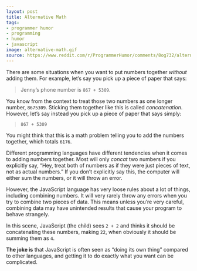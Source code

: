 ```yaml
---
layout: post
title: Alternative Math
tags:
- programmer humor
- programming
- humor
- javascript
image: alternative-math.gif
source: https://www.reddit.com/r/ProgrammerHumor/comments/8og732/alternative_math/
---
```


There are some situations when you want to put numbers together _without_ adding them. For example, let’s say you pick up a piece of paper that says:

> Jenny’s phone number is `867 + 5309`.

You know from the context to treat those two numbers as one longer number, `8675309`. Sticking them together like this is called _concatenation_. However, let’s say instead you pick up a piece of paper that says simply:

> `867 + 5309`

You might think that this is a math problem telling you to add the numbers together, which totals `6176`.

Different programming languages have different tendencies when it comes to adding numbers together. Most will only _concat_ two numbers if you explicitly say, “Hey, treat both of numbers as if they were just pieces of text, not as actual numbers.” If you don’t explicitly say this, the computer will either sum the numbers, or it will throw an error.

However, the JavaScript language has very loose rules about a lot of things, including combining numbers. It will very rarely throw any errors when you try to combine two pieces of data. This means unless you’re very careful, combining data may have unintended results that cause your program to behave strangely.

In this scene, JavaScript (the child) sees `2 + 2` and thinks it should be concatenating these numbers, making `22`, when obviously it should be summing them as `4`.

**The joke is** that JavaScript is often seen as “doing its own thing” compared to other languages, and getting it to do exactly what you want can be complicated.